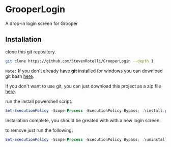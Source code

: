 # GrooperLogin

A drop-in login screen for Grooper

## Installation

clone this git repository.

```bash
git clone https://github.com/StevenRotelli/GrooperLogin --depth 1
```

`Note:` If you don't already have **git** installed for windows you can download git bash [here](https://github.com/git-for-windows/git/releases/download/v2.47.0.windows.1/Git-2.47.0-64-bit.exe).

If you don't want to use git, you can just download this project as a zip file [here](https://github.com/StevenRotelli/GrooperLogin/archive/refs/heads/main.zip).

run the install powershell script.

```powershell
Set-ExecutionPolicy -Scope Process -ExecutionPolicy Bypass; .\install.ps1
```

Installation complete, you should be greated with with a new login screen.

to remove just run the following:

```powershell
Set-ExecutionPolicy -Scope Process -ExecutionPolicy Bypass; .\uninstall.ps1
```
